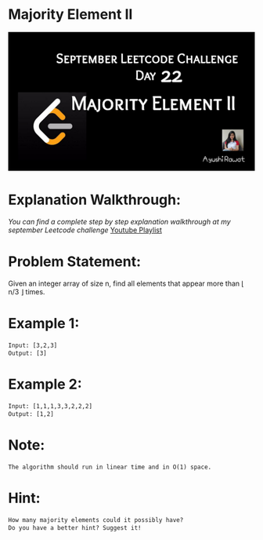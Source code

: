 Majority Element II
==========================

![alt text](https://github.com/ayushi7rawat/LeetCode/blob/master/September%20Leetcode%20Challenge/D22%20Majority%20Element%20II/cover.jpg)

Explanation Walkthrough:
==========================
*You can find a complete step by step explanation walkthrough at my september Leetcode challenge* [Youtube Playlist](https://www.youtube.com/playlist?list=PLjaO05BrsbIP4_rYhYjB95q-IpxoIXmlm)

Problem Statement:
==========================
Given an integer array of size n, find all elements that appear more than ⌊ n/3 ⌋ times.

Example 1:
==========================
```
Input: [3,2,3]
Output: [3]
```

Example 2:
==========================
```
Input: [1,1,1,3,3,2,2,2]
Output: [1,2]
```

Note:
==========================
```
The algorithm should run in linear time and in O(1) space.
```

Hint:
==========================
```
How many majority elements could it possibly have?
Do you have a better hint? Suggest it!
```